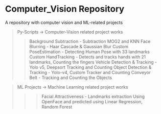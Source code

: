 # Computer_Vision Repository

A repository with computer vision and ML-related projects

> Py-Scripts -> Computer-Vision related project works
>>  Background Subtraction - Subtraction MOG2 and KNN
>>  Face Blurring - Haar Cascade & Gaussian Blur 
>>  Custom PoseEstimation - Detecting Human Pose with 33 landmarks 
>>  Custom HandTracking - Detects and tracks hands with 21 landmarks, Counting the fingers 
>>  Vehicle Detection & Tracking - Yolo v5, Deepsort Tracking and Counting 
>>  Object Detection & Tracking - Yolo-v4, Custom Tracker and Counting 
>>  Conveyor Belt - Tracking and Counting the Objects 

> ML Projects -> Machine Learning related project works
>>>  Facial Attractiveness - Landmarks extraction Using OpenFace and predicted using Linear Regression, Random Forest
